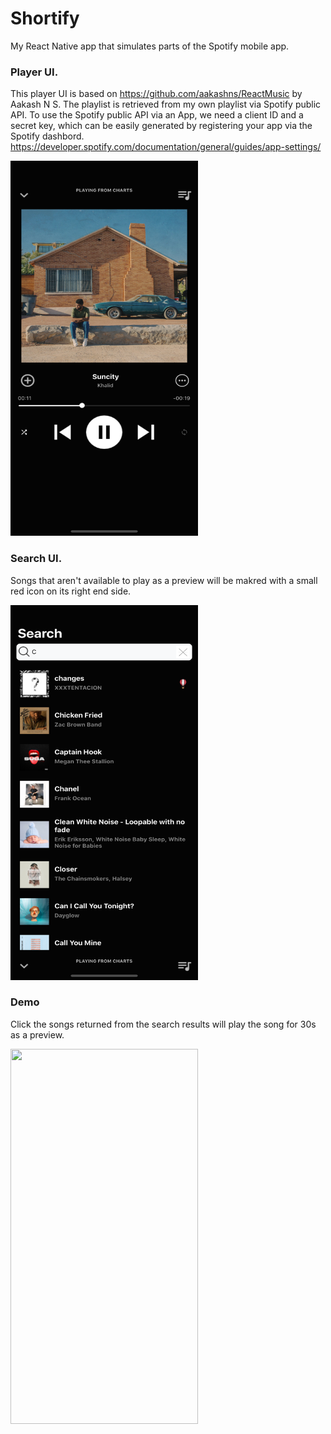 # Shortify

My React Native app that simulates parts of the Spotify mobile app. 

### Player UI.

This player UI is based on https://github.com/aakashns/ReactMusic by Aakash N S.
The playlist is retrieved from my own playlist via Spotify public API. To use the Spotify public API via an App, we need a client ID and a secret key,
which can be easily generated by registering your app via the Spotify dashbord. https://developer.spotify.com/documentation/general/guides/app-settings/

<img src="./img/player1.png" width="300" height="600" />

### Search UI.
Songs that aren't available to play as a preview will be makred with a small red icon on its right end side.

<img src="./img/search.png" width="300" height="600" />


### Demo
Click the songs returned from the search results will play the song for 30s as a preview.

<img src="./img/demo.gif" width="300" height="600" />
